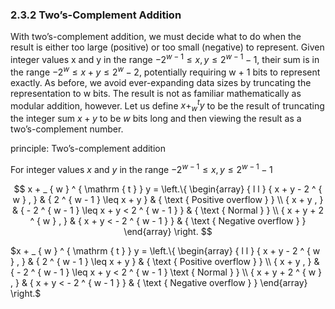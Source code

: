 ### 2.3.2 Two’s-Complement Addition

With two’s-complement addition, we must decide what to do when the result is either too large (positive) or too small (negative) to represent. Given integer values x and y in the range $- 2 ^ { w - 1 } \leq x , y \leq 2 ^ { w - 1 } - 1$, their sum is in the range $- 2 ^ { w } \leq x + y \leq 2 ^ { w } - 2$, potentially requiring w + 1 bits to represent exactly. As before, we avoid ever-expanding data sizes by truncating the representation to w bits. The result is not as familiar mathematically as modular addition, however. Let us define $x + _ { w } ^ { t } y$ to be the result of truncating the integer sum $x + y$ to be $w$ bits long and then viewing the result as a two’s-complement number.

principle: Two’s-complement addition 

For integer values $x$ and $y$ in the range $- 2 ^ { w - 1 } \leq x , y \leq 2 ^ { w - 1 } - 1$

$$
x + _ { w } ^ { \mathrm { t } } y = \left.\{ \begin{array} { l l }
    { x + y - 2 ^ { w } , } & { 2 ^ { w - 1 } \leq x + y } & { \text { Positive overflow } } \\
    { x + y , } & { - 2 ^ { w - 1 } \leq x + y < 2 ^ { w - 1 } } & { \text { Normal } } \\
    { x + y + 2 ^ { w } , } & { x + y < - 2 ^ { w - 1 } } & { \text { Negative overflow } } \end{array} \right.
$$

$x + _ { w } ^ { \mathrm { t } } y = \left.\{ \begin{array} { l l } { x + y - 2 ^ { w } , } & { 2 ^ { w - 1 } \leq x + y } & { \text { Positive overflow } } \\ { x + y , } & { - 2 ^ { w - 1 } \leq x + y < 2 ^ { w - 1 } \text { Normal } } \\ { x + y + 2 ^ { w } , } & { x + y < - 2 ^ { w - 1 } } & { \text { Negative overflow } } \end{array} \right.$
